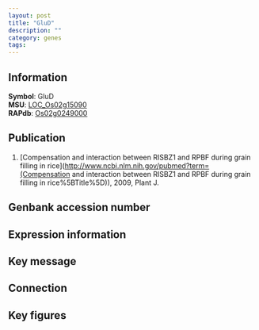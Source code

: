 ```yaml
---
layout: post
title: "GluD"
description: ""
category: genes
tags: 
---
```


## Information
__Symbol__: GluD  
__MSU__: [LOC_Os02g15090](http://rice.plantbiology.msu.edu/cgi-bin/ORF_infopage.cgi?orf=LOC_Os02g15090)  
__RAPdb__: [Os02g0249000](http://rapdb.dna.affrc.go.jp/viewer/gbrowse_details/irgsp1?name=Os02g0249000)  

## Publication
1. [Compensation and interaction between RISBZ1 and RPBF during grain filling in rice](http://www.ncbi.nlm.nih.gov/pubmed?term=(Compensation and interaction between RISBZ1 and RPBF during grain filling in rice%5BTitle%5D)), 2009, Plant J.

## Genbank accession number

## Expression information

## Key message

## Connection

## Key figures


